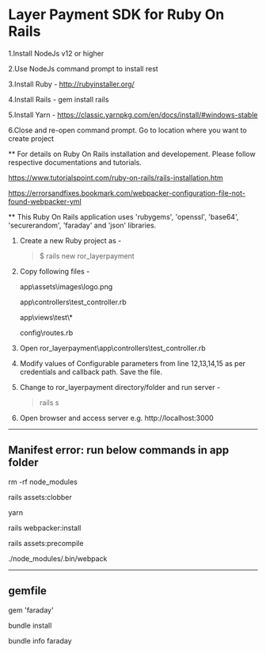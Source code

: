 # Layer Payment SDK for Ruby On Rails

1.Install NodeJs v12 or higher

2.Use NodeJs command prompt to install rest

3.Install Ruby - http://rubyinstaller.org/

4.Install Rails - gem install rails

5.Install Yarn - https://classic.yarnpkg.com/en/docs/install/#windows-stable

6.Close and re-open command prompt. Go to location where you want to create project


** For details on Ruby On Rails installation and developement. Please follow respective documentations and tutorials.

https://www.tutorialspoint.com/ruby-on-rails/rails-installation.htm

https://errorsandfixes.bookmark.com/webpacker-configuration-file-not-found-webpacker-yml


** This Ruby On Rails application uses 'rubygems', 'openssl', 'base64', 'securerandom', 'faraday' and 'json' libraries.


1. Create a new Ruby project as -
	
	> $ rails new ror_layerpayment

2. Copy following files -

	app\assets\images\logo.png
	
	app\controllers\test_controller.rb
	
	app\views\test\\*
	
	config\routes.rb
	
	
3. Open ror_layerpayment\app\controllers\test_controller.rb

4. Modify values of Configurable parameters from line 12,13,14,15 as per credentials and callback path. Save the file.

5. Change to ror_layerpayment directory/folder and run server -

	> rails s

6. Open browser and access server e.g. http://localhost:3000

------------------------------------------------
Manifest error: run below commands in app folder
------------------------------------------------
rm -rf node_modules

rails assets:clobber

yarn

rails webpacker:install

rails assets:precompile

./node_modules/.bin/webpack



--------------
gemfile
--------------
gem 'faraday'

bundle install

bundle info faraday

